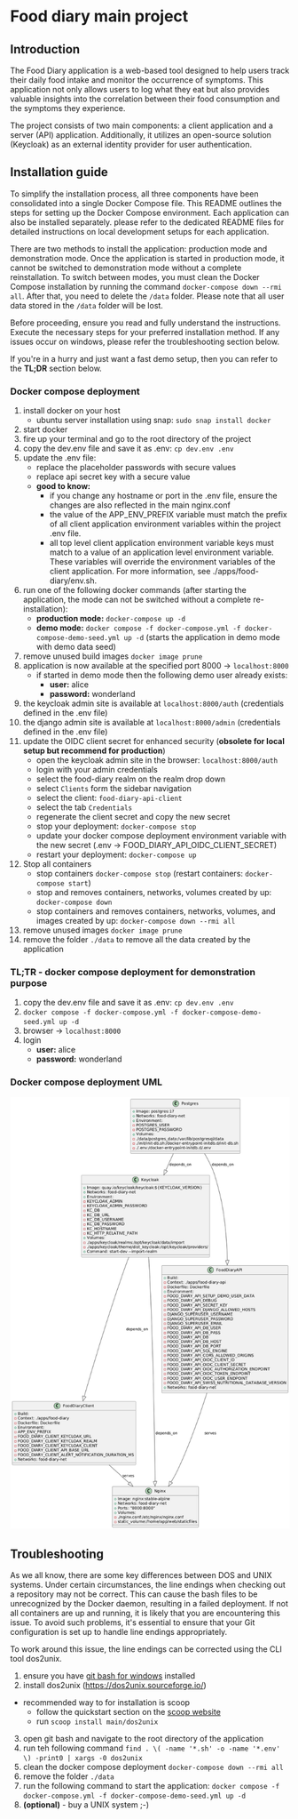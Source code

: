 # Food diary main project

## Introduction

The Food Diary application is a web-based tool designed to help users track their daily food intake and monitor the occurrence of symptoms. 
This application not only allows users to log what they eat but also provides valuable insights into the correlation between their food consumption and the symptoms they experience.

The project consists of two main components: a client application and a server (API) application. Additionally, it utilizes an open-source solution (Keycloak) as an external identity provider for user authentication.

## Installation guide
To simplify the installation process, all three components have been consolidated into a single Docker Compose file. This README outlines the steps for setting up the Docker Compose environment. 
Each application can also be installed separately. please refer to the dedicated README files for detailed instructions on local development setups for each application.

There are two methods to install the application: production mode and demonstration mode. Once the application is started in production mode, it cannot be switched to demonstration mode without a complete reinstallation.
To switch between modes, you must clean the Docker Compose installation by running the command `docker-compose down --rmi all`. After that, you need to delete the `/data` folder. Please note that all user data stored in the `/data` folder will be lost.

Before proceeding, ensure you read and fully understand the instructions. Execute the necessary steps for your preferred installation method. 
If any issues occur on windows, please refer the troubleshooting section below.

If you're in a hurry and just want a fast demo setup, then you can refer to the **TL;DR** section below.

### Docker compose deployment
1. install docker on your host
   - ubuntu server installation using snap: `sudo snap install docker`
2. start docker
3. fire up your terminal and go to the root directory of the project
4. copy the dev.env file and save it as .env: `cp dev.env .env`
5. update the .env file:
   - replace the placeholder passwords with secure values
   - replace api secret key with a secure value
   - **good to know:**
     - if you change any hostname or port in the .env file, ensure the changes are also reflected in the main nginx.conf
     - the value of the APP_ENV_PREFIX variable must match the prefix of all client application environment variables within the project .env file. 
     - all top level client application environment variable keys must match to a value of an application level environment variable. These variables will override the environment variables of the client application. For more information, see ./apps/food-diary/env.sh.
6. run one of the following docker commands (after starting the application, the mode can not be switched without a complete re-installation): 
   - **production mode:** `docker-compose up -d`
   - **demo mode:** `docker compose -f docker-compose.yml -f docker-compose-demo-seed.yml up -d` (starts the application in demo mode with demo data seed)
7. remove unused build images `docker image prune`
8. application is now available at the specified port 8000 -> `localhost:8000`
   - if started in demo mode then the following demo user already exists:
      - **user:** alice 
      - **password:** wonderland 
9. the keycloak admin site is available at `localhost:8000/auth` (credentials defined in the .env file)
10. the django admin site is available at `localhost:8000/admin` (credentials defined in the .env file)
11. update the OIDC client secret for enhanced security (**obsolete for local setup but recommend for production**)
    - open the keycloak admin site in the browser: `localhost:8000/auth`
    - login with your admin credentials
    - select the food-diary realm on the realm drop down
    - select `Clients` form the sidebar navigation
    - select the client: `food-diary-api-client`
    - select the tab `Credentials`
    - regenerate the client secret and copy the new secret
    - stop your deployment: `docker-compose stop`
    - update your docker compose deployment environment variable with the new secret (.env -> FOOD_DIARY_API_OIDC_CLIENT_SECRET) 
    - restart your deployment: `docker-compose up`
12. Stop all containers
    - stop containers `docker-compose stop` (restart containers: `docker-compose start`)
    - stop and removes containers, networks, volumes created by up: `docker-compose down`
    - stop containers and removes containers, networks, volumes, and images created by up: `docker-compose down --rmi all`
13. remove unused images `docker image prune`
14. remove the folder `./data` to remove all the data created by the application

### TL;TR - docker compose deployment for demonstration purpose
1. copy the dev.env file and save it as .env: `cp dev.env .env`
2. `docker compose -f docker-compose.yml -f docker-compose-demo-seed.yml up -d`
3. browser -> `localhost:8000`
4. login
   - **user:** alice
   - **password:** wonderland

### Docker compose deployment UML
![plantuml](./docs/plantuml.png)

## Troubleshooting
As we all know, there are some key differences between DOS and UNIX systems. Under certain circumstances, the line endings when checking out a repository may not be correct. This can cause the bash files to be unrecognized by the Docker daemon, resulting in a failed deployment.
If not all containers are up and running, it is likely that you are encountering this issue.
To avoid such problems, it's essential to ensure that your Git configuration is set up to handle line endings appropriately.

To work around this issue, the line endings can be corrected using the CLI tool dos2unix.

1. ensure you have [git bash for windows](https://gitforwindows.org/) installed
2. install dos2unix (https://dos2unix.sourceforge.io/)
  - recommended way to for installation is scoop
    - follow the quickstart section on the [scoop website](https://scoop.sh/)
    - run `scoop install main/dos2unix`
3. open git bash and navigate to the root directory of the application
4. run teh following command `find . \( -name '*.sh' -o -name '*.env' \) -print0 | xargs -0 dos2unix`
5. clean the docker compose deployment `docker-compose down --rmi all`
6. remove the folder `./data`
7. run the following command to start the application: `docker compose -f docker-compose.yml -f docker-compose-demo-seed.yml up -d`
8. **(optional)** - buy a UNIX system ;-)